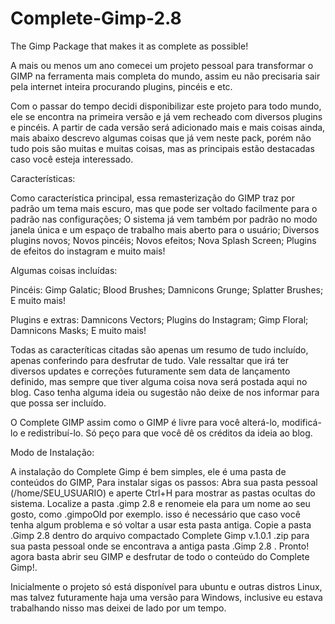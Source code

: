 # Complete-Gimp-2.8
The Gimp Package that makes it as complete as possible!

A mais ou menos um ano comecei um projeto pessoal para transformar o GIMP na ferramenta mais completa do mundo, assim eu não precisaria sair pela internet inteira procurando plugins, pincéis e etc.

Com o passar do tempo decidi disponibilizar este projeto para todo mundo, ele se encontra na primeira versão e já vem recheado com diversos plugins e pincéis. A partir de cada versão será adicionado mais e mais coisas ainda, mais abaixo descrevo algumas coisas que já vem neste pack, porém não tudo pois são muitas e muitas coisas, mas as principais estão destacadas caso você esteja interessado.

Características:

Como característica principal, essa remasterização do GIMP traz por padrão um tema mais escuro, mas que pode ser voltado facilmente para o padrão nas configurações;
 O sistema já vem também por padrão no modo janela única e um espaço de trabalho mais aberto para o usuário;
Diversos plugins novos;
Novos pincéis;
Novos efeitos;
Nova Splash Screen;
Plugins de efeitos do instagram e muito mais!

Algumas coisas incluídas:

Pincéis:
Gimp Galatic;
Blood Brushes;
Damnicons Grunge;
Splatter Brushes;
E muito mais!

Plugins e extras:
Damnicons Vectors;
Plugins do Instagram;
Gimp Floral;
Damnicons Masks;
E muito mais!

Todas as caracteríticas citadas são apenas um resumo de tudo incluído, apenas conferindo para desfrutar de tudo.
Vale ressaltar que irá ter diversos updates e correções futuramente sem data de lançamento definido, mas sempre que tiver alguma coisa nova será postada aqui no blog. Caso tenha alguma ideia ou sugestão não deixe de nos informar para que possa ser incluído.

O Complete GIMP assim como o GIMP é livre para você alterá-lo, modificá-lo e redistribuí-lo. Só peço para que você dê os créditos da ideia ao blog.

Modo de Instalação:

A instalação do Complete Gimp é bem simples, ele é uma pasta de conteúdos do GIMP, Para instalar sigas os passos:
Abra sua pasta pessoal (/home/SEU_USUARIO) e aperte Ctrl+H para mostrar as pastas ocultas do sistema.
Localize a pasta .gimp 2.8 e renomeie ela para um nome ao seu gosto, como .gimpoOld por exemplo. isso é necessário que caso você tenha algum problema e só voltar a usar esta pasta antiga.
Copie a pasta .Gimp 2.8 dentro do arquivo compactado Complete Gimp v.1.0.1 .zip para sua pasta pessoal onde se encontrava a antiga pasta .Gimp 2.8 .
Pronto! agora basta abrir seu GIMP e desfrutar de todo o conteúdo do Complete Gimp!.

Inicialmente o projeto só está disponível para ubuntu e outras distros Linux, mas talvez futuramente haja uma versão para Windows, inclusive eu estava trabalhando nisso mas deixei de lado por um tempo.
